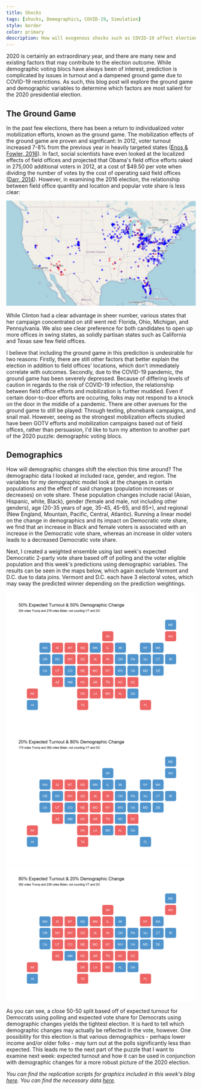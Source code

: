 ```yaml
---
title: Shocks
tags: [shocks, Demographics, COVID-19, Simulation]
style: border
color: primary
description: How will exogenous shocks such as COVID-19 affect election outcomes?
---
```


2020 is certainly an extraordinary year, and there are many new and existing factors that may contribute to the election outcome. While demographic voting blocs have always been of interest, prediction is complicated by issues in turnout and a dampened ground game due to COVID-19 restrictions. As such, this blog post will explore the ground game and demographic variables to determine which factors are most salient for the 2020 presidential election.

## The Ground Game

In the past few elections, there has been a return to individualized voter mobilization efforts, known as the ground game. The mobilization effects of the ground game are proven and significant: In 2012, voter turnout increased 7-8% from the previous year in heavily targeted states ([Enos & Fowler, 2016](https://www.cambridge.org/core/journals/political-science-research-and-methods/article/aggregate-effects-of-largescale-campaigns-on-voter-turnout/20C500B0DE62227873FD24CB3555F779/share/3d73ff531df62646698518c2717d3e1d33bcd0ef)). In fact, social scientists have even looked at the localized effects of field offices and projected that Obama's field office efforts raked in 275,000 additional voters in 2012, at a cost of $49.50 per vote when dividing the number of votes by the cost of operating said field offices ([Darr, 2014](https://journals-sagepub-com.ezp-prod1.hul.harvard.edu/doi/full/10.1177/1532673X13500520)). However, in examining the 2016 election, the relationship between field office quantity and location and popular vote share is less clear:

![2016 Presidential Campaign Field Offices](../figures/ground_game.PNG)

While Clinton had a clear advantage in sheer number, various states that her campaign concentrated on still went red: Florida, Ohio, Michigan, and Pennsylvania. We also see clear preference for both candidates to open up more offices in swing states, as solidly partisan states such as California and Texas saw few field offices.

I believe that including the ground game in this prediction is undesirable for two reasons: Firstly, there are still other factors that better explain the election in addition to field offices' locations, which don't immediately correlate with outcomes. Secondly, due to the COVID-19 pandemic, the ground game has been severely depressed. Because of differing levels of caution in regards to the risk of COVID-19 infection, the relationship between field office efforts and mobilization is further muddied. Even if certain door-to-door efforts are occuring, folks may not respond to a knock on the door in the middle of a pandemic. There are other avenues for the ground game to still be played: Through texting, phonebank campaigns, and snail mail. However, seeing as the strongest mobilization effects studied have been GOTV efforts and mobilization campaigns based out of field offices, rather than persuasion, I'd like to turn my attention to another part of the 2020 puzzle: demographic voting blocs.


## Demographics

How will demographic changes shift the election this time around? The demographic data I looked at included race, gender, and region. The variables for my demographic model look at the changes in certain populations and the effect of said changes (population increases or decreases) on vote share. These population changes include racial (Asian, Hispanic, white, Black), gender (female and male, not including other genders), age (20-35 years of age, 35-45, 45-65, and 65+), and regional (New England, Mountain, Pacific, Central, Atlantic). Running a linear model on the change in demographics and its impact on Democratic vote share, we find that an increase in Black and female voters is associated with an increase in the Democratic vote share, whereas an increase in older voters leads to a decreased Democratic vote share.

Next, I created a weighted ensemble using last week's expected Democratic 2-party vote share based off of polling and the voter eligible population and this week's predictions using demographic variables. The results can be seen in the maps below, which again exclude Vermont and D.C. due to data joins. Vermont and D.C. each have 3 electoral votes, which may sway the predicted winner depending on the prediction weightings.

![](../figures/demo1.png)
![](../figures/demo2.png)
![](../figures/demo3.png)

As you can see, a close 50-50 split based off of expected turnout for Democrats using polling and expected vote share for Democrats using demographic changes yields the tightest election. It is hard to tell which demographic changes may actually be reflected in the vote, however. One possibility for this election is that various demographics - perhaps lower income and/or older folks - may turn out at the polls significantly less than expected. This leads me to the next part of the puzzle that I want to examine next week: expected turnout and how it can be used in conjunction with demographic changes for a more robust picture of the 2020 election.

*You can find the replication scripts for graphics included in this week's blog [here](https://github.com/caievelyn/election-analytics/blob/master/scripts/2020_10_18_script.R). You can find the necessary data [here](https://github.com/caievelyn/election-analytics/tree/master/data).*
